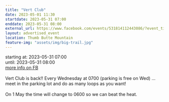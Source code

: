 ```yaml
---
title: "Vert Club"
date: 2023-05-01 11:30
startdate: 2023-05-31 07:00
enddate: 2023-05-31 08:00
external_url: https://www.facebook.com/events/531814112443086/?event_time_id=531814129109751
layout: advertised_event
location: Thumb Butte Mountain
feature-img: "assets/img/big-trail.jpg"
---
```


starting at: 2023-05-31 07:00<br>until: 2023-05-31 08:00<br><a href="https://www.facebook.com/events/531814112443086/?event_time_id=531814129109751">more info on FB</a><br><br>Vert Club is back!! Every Wednesday at 0700 (parking is free on Wed) … meet in the parking lot and do as many loops as you want!<br>
  <br>
  On 1 May the time will change to 0600 so we can beat the heat.<br>
  <br>
  
